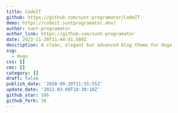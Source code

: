 ```yaml
---
title: CodeIT
github: https://github.com/sunt-programator/CodeIT
demo: https://codeit.suntprogramator.dev/
author: sunt-programator
author_link: https://github.com/sunt-programator
date: 2023-11-30T11:44:41.589Z
description: A clean, elegant but advanced blog theme for Hugo
ssg:
  - Hugo
css: []
cms: []
category: []
draft: false
publish_date: '2020-09-20T11:55:55Z'
update_date: '2022-03-08T18:30:10Z'
github_star: 106
github_fork: 36
---
```


